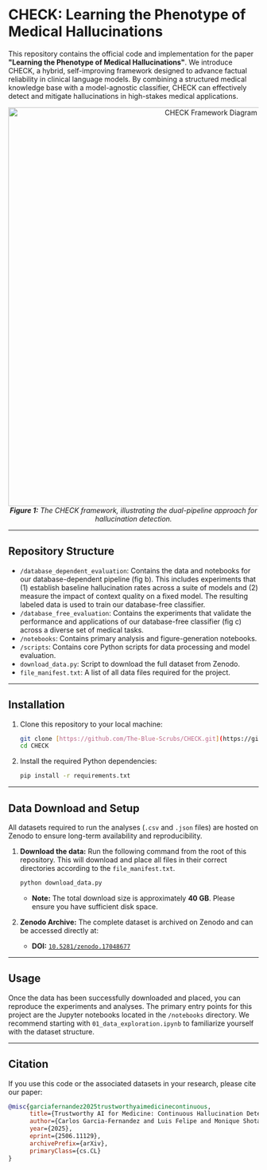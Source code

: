 # CHECK: Learning the Phenotype of Medical Hallucinations

This repository contains the official code and implementation for the paper **"Learning the Phenotype of Medical Hallucinations"**. We introduce CHECK, a hybrid, self-improving framework designed to advance factual reliability in clinical language models. By combining a structured medical knowledge base with a model-agnostic classifier, CHECK can effectively detect and mitigate hallucinations in high-stakes medical applications.

<p align="center">
  <img src="https://github.com/user-attachments/assets/5a79f882-dd1a-4929-9a63-edea9ebc9998" alt="CHECK Framework Diagram" width="800"/>
  <br>
  <em><b>Figure 1:</b> The CHECK framework, illustrating the dual-pipeline approach for hallucination detection.</em>
</p>

---

## Repository Structure

* `/database_dependent_evaluation`: Contains the data and notebooks for our database-dependent pipeline (fig b). This includes experiments that (1) establish baseline hallucination rates across a suite of models and (2) measure the impact of context quality on a fixed model. The resulting labeled data is used to train our database-free classifier.
* `/database_free_evaluation`: Contains the experiments that validate the performance and applications of our database-free classifier (fig c) across a diverse set of medical tasks.
* `/notebooks`: Contains primary analysis and figure-generation notebooks.
* `/scripts`: Contains core Python scripts for data processing and model evaluation.
* `download_data.py`: Script to download the full dataset from Zenodo.
* `file_manifest.txt`: A list of all data files required for the project.

---
## Installation

1.  Clone this repository to your local machine:
    ```bash
    git clone [https://github.com/The-Blue-Scrubs/CHECK.git](https://github.com/The-Blue-Scrubs/CHECK.git)
    cd CHECK
    ```

2.  Install the required Python dependencies:
    ```bash
    pip install -r requirements.txt
    ```

---
## Data Download and Setup

All datasets required to run the analyses (`.csv` and `.json` files) are hosted on Zenodo to ensure long-term availability and reproducibility.

1.  **Download the data:** Run the following command from the root of this repository. This will download and place all files in their correct directories according to the `file_manifest.txt`.
    ```bash
    python download_data.py
    ```
    * **Note:** The total download size is approximately **40 GB**. Please ensure you have sufficient disk space.

2.  **Zenodo Archive:** The complete dataset is archived on Zenodo and can be accessed directly at:
    * **DOI:** [`10.5281/zenodo.17048677`](https://doi.org/10.5281/zenodo.17048677)

---

## Usage
Once the data has been successfully downloaded and placed, you can reproduce the experiments and analyses.
The primary entry points for this project are the Jupyter notebooks located in the `/notebooks` directory. We recommend starting with `01_data_exploration.ipynb` to familiarize yourself with the dataset structure.

---

## Citation

If you use this code or the associated datasets in your research, please cite our paper:

```bibtex
@misc{garciafernandez2025trustworthyaimedicinecontinuous,
      title={Trustworthy AI for Medicine: Continuous Hallucination Detection and Elimination with CHECK}, 
      author={Carlos Garcia-Fernandez and Luis Felipe and Monique Shotande and Muntasir Zitu and Elier Delgado and Ghulam Rasool and Issam El Naqa and Vivek Rudrapatna and Gilmer Valdes},
      year={2025},
      eprint={2506.11129},
      archivePrefix={arXiv},
      primaryClass={cs.CL}
}
